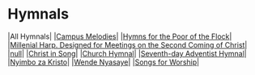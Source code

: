 # Hymnals
 
|All Hymnals|
|[Campus Melodies](/campus-melodies-v4)|
|[Hymns for the Poor of the Flock](/hymns-for-the-poor-of-the-flock-v4)|
|[Millenial Harp. Designed for Meetings on the Second Coming of Christ](/millenial-harp-v4)|
|[null](/Hymns-for-Gods-Peculiar-People-v4)|
|[Christ in Song](/christ-in-song-v4)|
|[Church Hymnal](/church-hymnal-v4)|
|[Seventh-day Adventist Hymnal](/seventh-day-adventist-hymnal-v4)|
|[Nyimbo za Kristo](/nyimbo-za-kristo-v4)|
|[Wende Nyasaye](/wende-nyasaye-v4)|
|[Songs for Worship](/songs-for-worship-v4)|
